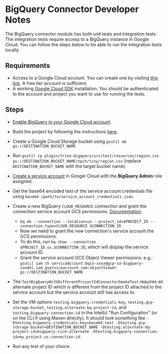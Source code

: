 # BigQuery Connector Developer Notes

The BigQuery connector module has both unit tests and integration tests.
The integration tests require access to a BigQuery instance in Google Cloud.
You can follow the steps below to be able to run the integration tests locally.

## Requirements

* Access to a Google Cloud account. You can create one by visiting [this link](https://console.cloud.google.com/freetrial).
  A free tier account is sufficient.
* A working [Google Cloud SDK](https://cloud.google.com/sdk/docs/install) installation. You should be authenticated to
  the account and project you want to use for running the tests.

## Steps

* [Enable BigQuery in your Google Cloud account](https://console.cloud.google.com/flows/enableapi?apiid=bigquery).
* Build the project by following the instructions [here](../../README.md).
* Create a Google Cloud Storage bucket using `gsutil mb gs://DESTINATION_BUCKET_NAME`
* Run `gsutil cp plugin/trino-bigquery/src/test/resources/region.csv gs://DESTINATION_BUCKET_NAME/tpch/tiny/region.csv` 
  (replace `DESTINATION_BUCKET_NAME` with the target bucket name).
* [Create a service account](https://cloud.google.com/iam/docs/creating-managing-service-accounts#iam-service-accounts-create-console) in Google Cloud with the
  **BigQuery Admin** role assigned.
* Get the base64 encoded text of the service account credentials file using `base64
  /path/to/service_account_credentials.json`.
* Create a new BigQuery `CLOUD_RESOURCE` connection and grant the connection service account GCS permissions.
  [Documentation](https://cloud.google.com/bigquery/docs/create-cloud-resource-connection).
   * `bq mk --connection --location=us --project_id=$PROJECT_ID --connection_type=CLOUD_RESOURCE $CONNECTION_ID`
   * Now we need to grant the new connection's service account the GCS permissions.
   * To do this, run `bq show --connection $PROJECT_ID.us.$CONNECTION_ID`, which will display the service account ID.
   * Grant the service account GCS Object Viewer permissions. e.g.: `gsutil iam ch serviceAccount:bqcx-xxxx@gcp-sa-bigquery-condel.iam.gserviceaccount.com:objectViewer gs://DESTINATION_BUCKET_NAME`

* The `TestBigQueryWithDifferentProjectIdConnectorSmokeTest` requires an alternate project ID which is different from the
  project ID attached to the service account but the service account still has access to.
* Set the VM options `testing.bigquery.credentials-key`, `testing.gcp-storage-bucket`, `testing.alternate-bq-project-id`, and `testing.bigquery-connection-id` in the IntelliJ "Run Configuration"
  (or on the CLI if using Maven directly). It should look something like
  `-Dtesting.bigquery.credentials-key=base64-text -Dtesting.gcp-storage-bucket=DESTINATION_BUCKET_NAME -Dtesting.alternate-bq-project-id=bigquery-cicd-alternate -Dtesting.bigquery-connection-id=my_project.us.connection-id`.
* Run any test of your choice.
